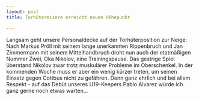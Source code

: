 ```yaml
---
layout: post
title: Torhütermisere erreicht neuen Höhepunkt

---
```


Langsam geht unsere Personaldecke auf der Torhüterposition zur Neige: Nach Markus Pröll mit seinem lange unerkannten Rippenbruch und Jan Zimmermann mit seinem Mittelhandbruch droht nun auch der etatmäßigen Nummer Zwei, Oka Nikolov, eine Trainingspause. Das gestrige Spiel überstand Nikolov zwar trotz muskulärer Probleme im Oberschenkel. In der kommenden Woche muss er aber ein wenig kürzer treten, um seinen Einsatz gegen Cottbus nicht zu gefähren. Denn ganz ehrlich und bei allem Respekt - auf das Debüt unseres U19-Keepers Pablo Alvarez würde ich ganz gerne noch etwas warten...


